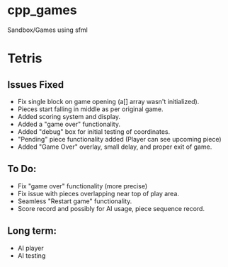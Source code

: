 # cpp_games
Sandbox/Games using sfml

# Tetris

## Issues Fixed

* Fix single block on game opening (a[] array wasn't initialized).
* Pieces start falling in middle as per original game.
* Added scoring system and display.
* Added a "game over" functionality.
* Added "debug" box for initial testing of coordinates.
* "Pending" piece functionality added (Player can see upcoming piece)
* Added "Game Over" overlay, small delay, and proper exit of game.

## To Do:

* Fix "game over" functionality (more precise)
* Fix issue with pieces overlapping near top of play area.
* Seamless "Restart game" functionality.
* Score record and possibly for AI usage, piece sequence record.

## Long term:

* AI player 
* AI testing